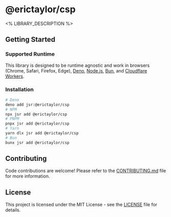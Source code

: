 # @erictaylor/csp

<% LIBRARY_DESCRIPTION %>

## Getting Started

### Supported Runtime

This library is designed to be runtime agnostic and work in browsers (Chrome,
Safari, Firefox, Edge), [Deno](https://deno.com/),
[Node.js](https://nodejs.org/), [Bun](https://bun.sh), and
[Cloudflare Workers](https://workers.cloudflare.com/).

### Installation

```bash
# Deno
deno add jsr:@erictaylor/csp
# NPM
npx jsr add @erictaylor/csp
# PNPM
pnpx jsr add @erictaylor/csp
# Yarn
yarn dlx jsr add @erictaylor/csp
# Bun
bunx jsr add @erictaylor/csp
```

<!-- ### Usage

Please refer to the [documentation](https://jsr.io/@erictaylor/csp/doc)
for more information on how to use this library. -->

## Contributing

Code contributions are welcome! Please refer to the
[CONTRIBUTING.md](./CONTRIBUTING.md) file for more information.

## License

This project is licensed under the MIT License - see the [LICENSE](./LICENSE)
file for details.
